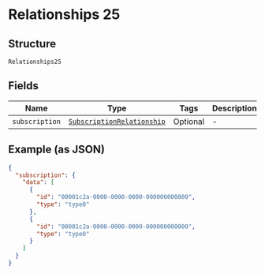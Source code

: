 
# Relationships 25

## Structure

`Relationships25`

## Fields

| Name | Type | Tags | Description |
|  --- | --- | --- | --- |
| `subscription` | [`SubscriptionRelationship`](../../doc/models/subscription-relationship.md) | Optional | - |

## Example (as JSON)

```json
{
  "subscription": {
    "data": [
      {
        "id": "00001c2a-0000-0000-0000-000000000000",
        "type": "type0"
      },
      {
        "id": "00001c2a-0000-0000-0000-000000000000",
        "type": "type0"
      }
    ]
  }
}
```

